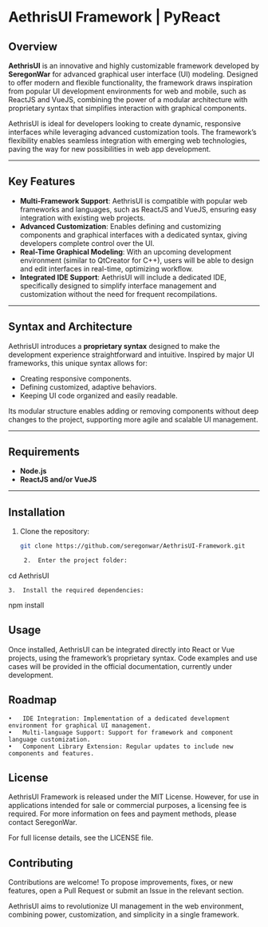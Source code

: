 # AethrisUI Framework | PyReact

## Overview

**AethrisUI** is an innovative and highly customizable framework developed by **SeregonWar** for advanced graphical user interface (UI) modeling. Designed to offer modern and flexible functionality, the framework draws inspiration from popular UI development environments for web and mobile, such as ReactJS and VueJS, combining the power of a modular architecture with proprietary syntax that simplifies interaction with graphical components.

AethrisUI is ideal for developers looking to create dynamic, responsive interfaces while leveraging advanced customization tools. The framework’s flexibility enables seamless integration with emerging web technologies, paving the way for new possibilities in web app development.

---

## Key Features

- **Multi-Framework Support**: AethrisUI is compatible with popular web frameworks and languages, such as ReactJS and VueJS, ensuring easy integration with existing web projects.
- **Advanced Customization**: Enables defining and customizing components and graphical interfaces with a dedicated syntax, giving developers complete control over the UI.
- **Real-Time Graphical Modeling**: With an upcoming development environment (similar to QtCreator for C++), users will be able to design and edit interfaces in real-time, optimizing workflow.
- **Integrated IDE Support**: AethrisUI will include a dedicated IDE, specifically designed to simplify interface management and customization without the need for frequent recompilations.

---

## Syntax and Architecture

AethrisUI introduces a **proprietary syntax** designed to make the development experience straightforward and intuitive. Inspired by major UI frameworks, this unique syntax allows for:
- Creating responsive components.
- Defining customized, adaptive behaviors.
- Keeping UI code organized and easily readable.

Its modular structure enables adding or removing components without deep changes to the project, supporting more agile and scalable UI management.

---

## Requirements

- **Node.js**
- **ReactJS and/or VueJS**

---

## Installation

1. Clone the repository:
   ```bash
   git clone https://github.com/seregonwar/AethrisUI-Framework.git

	2.	Enter the project folder:

cd AethrisUI


	3.	Install the required dependencies:

npm install

## Usage

Once installed, AethrisUI can be integrated directly into React or Vue projects, using the framework’s proprietary syntax. Code examples and use cases will be provided in the official documentation, currently under development.

## Roadmap

	•	IDE Integration: Implementation of a dedicated development environment for graphical UI management.
	•	Multi-language Support: Support for framework and component language customization.
	•	Component Library Extension: Regular updates to include new components and features.

## License

AethrisUI Framework is released under the MIT License. However, for use in applications intended for sale or commercial purposes, a licensing fee is required. For more information on fees and payment methods, please contact SeregonWar.

For full license details, see the LICENSE file.

## Contributing

Contributions are welcome! To propose improvements, fixes, or new features, open a Pull Request or submit an Issue in the relevant section.

AethrisUI aims to revolutionize UI management in the web environment, combining power, customization, and simplicity in a single framework.

